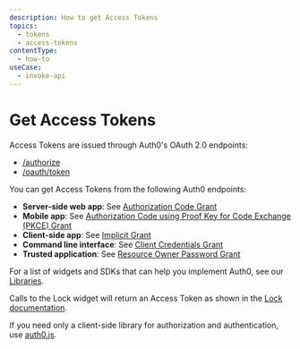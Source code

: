 ```yaml
---
description: How to get Access Tokens
topics:
  - tokens
  - access-tokens
contentType:
  - how-to
useCase:
  - invoke-api
---
```


# Get Access Tokens

Access Tokens are issued through Auth0's OAuth 2.0 endpoints: 
* [/authorize](/api/authentication#authorize-application)
* [/oauth/token](/api/authentication#get-token)

You can get Access Tokens from the following Auth0 endpoints:
  * **Server-side web app**: See [Authorization Code Grant](/api-auth/grant/authorization-code)
  * **Mobile app**: See [Authorization Code using Proof Key for Code Exchange (PKCE) Grant](/api-auth/grant/authorization-code-pkce)
  * **Client-side app**: See [Implicit Grant](/api-auth/grant/implicit)
  * **Command line interface**: See [Client Credentials Grant](/api-auth/grant/client-credentials)
  * **Trusted application**: See [Resource Owner Password Grant](/api-auth/grant/password)

For a list of widgets and SDKs that can help you implement Auth0, see our [Libraries](/libraries).

Calls to the Lock widget will return an Access Token as shown in the [Lock documentation](/libraries/lock).

If you need only a client-side library for authorization and authentication, use [auth0.js](/libraries/auth0js).